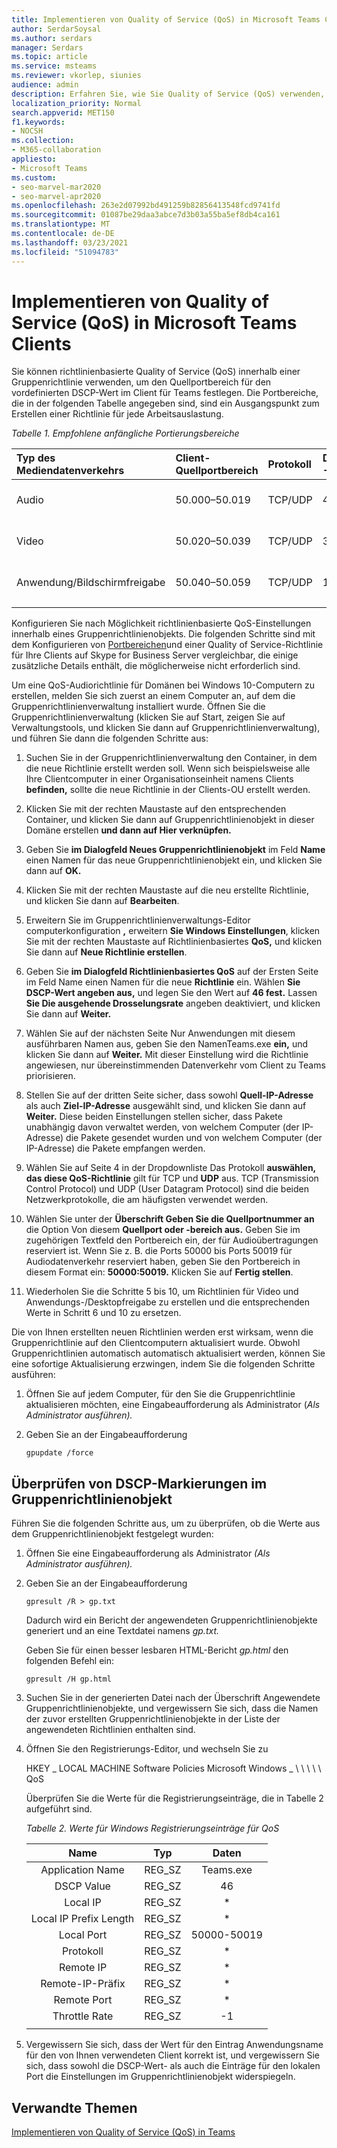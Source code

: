 ```yaml
---
title: Implementieren von Quality of Service (QoS) in Microsoft Teams Clients
author: SerdarSoysal
ms.author: serdars
manager: Serdars
ms.topic: article
ms.service: msteams
ms.reviewer: vkorlep, siunies
audience: admin
description: Erfahren Sie, wie Sie Quality of Service (QoS) verwenden, um den Netzwerkdatenverkehr für den Microsoft Teams-Desktopclient zu optimieren.
localization_priority: Normal
search.appverid: MET150
f1.keywords:
- NOCSH
ms.collection:
- M365-collaboration
appliesto:
- Microsoft Teams
ms.custom:
- seo-marvel-mar2020
- seo-marvel-apr2020
ms.openlocfilehash: 263e2d07992bd491259b82856413548fcd9741fd
ms.sourcegitcommit: 01087be29daa3abce7d3b03a55ba5ef8db4ca161
ms.translationtype: MT
ms.contentlocale: de-DE
ms.lasthandoff: 03/23/2021
ms.locfileid: "51094783"
---
```

# <a name="implement-quality-of-service-qos-in-microsoft-teams-clients"></a>Implementieren von Quality of Service (QoS) in Microsoft Teams Clients

Sie können richtlinienbasierte Quality of Service (QoS) innerhalb einer Gruppenrichtlinie verwenden, um den Quellportbereich für den vordefinierten DSCP-Wert im Client für Teams festlegen. Die Portbereiche, die in der folgenden Tabelle angegeben sind, sind ein Ausgangspunkt zum Erstellen einer Richtlinie für jede Arbeitsauslastung.

*Tabelle 1. Empfohlene anfängliche Portierungsbereiche*

|Typ des Mediendatenverkehrs| Client-Quellportbereich  |Protokoll|DSCP-Wert|DSCP-Klasse|
|:--- |:--- |:--- |:--- |:--- |
|Audio| 50.000–50.019|TCP/UDP|46|Expedited Forwarding (EF)|
|Video| 50.020–50.039|TCP/UDP|34|Assured Forwarding (AF41)|
|Anwendung/Bildschirmfreigabe| 50.040–50.059|TCP/UDP|18|Assured Forwarding (AF21)|
| | | | | |

Konfigurieren Sie nach Möglichkeit richtlinienbasierte QoS-Einstellungen innerhalb eines Gruppenrichtlinienobjekts. Die folgenden Schritte sind mit dem Konfigurieren von [Portbereichen](/SkypeForBusiness/manage/network-management/qos/configuring-port-ranges-for-your-skype-clients#configure-quality-of-service-policies-for-clients-running-on-windows-10)und einer Quality of Service-Richtlinie für Ihre Clients auf Skype for Business Server vergleichbar, die einige zusätzliche Details enthält, die möglicherweise nicht erforderlich sind.

Um eine QoS-Audiorichtlinie für Domänen bei Windows 10-Computern zu erstellen, melden Sie sich zuerst an einem Computer an, auf dem die Gruppenrichtlinienverwaltung installiert wurde. Öffnen Sie die Gruppenrichtlinienverwaltung (klicken Sie auf Start, zeigen Sie auf Verwaltungstools, und klicken Sie dann auf Gruppenrichtlinienverwaltung), und führen Sie dann die folgenden Schritte aus:

1. Suchen Sie in der Gruppenrichtlinienverwaltung den Container, in dem die neue Richtlinie erstellt werden soll. Wenn sich beispielsweise alle Ihre Clientcomputer in einer Organisationseinheit namens Clients **befinden,** sollte die neue Richtlinie in der Clients-OU erstellt werden.

1. Klicken Sie mit der rechten Maustaste auf den entsprechenden Container, und klicken Sie dann auf Gruppenrichtlinienobjekt in dieser Domäne erstellen **und dann auf Hier verknüpfen.**

1. Geben Sie **im Dialogfeld Neues Gruppenrichtlinienobjekt** im Feld **Name** einen Namen für das neue Gruppenrichtlinienobjekt ein, und klicken Sie dann auf **OK.**

1. Klicken Sie mit der rechten Maustaste auf die neu erstellte Richtlinie, und klicken Sie dann auf **Bearbeiten**.

1. Erweitern Sie im Gruppenrichtlinienverwaltungs-Editor computerkonfiguration **,** erweitern **Sie Windows Einstellungen**, klicken Sie mit der rechten Maustaste auf Richtlinienbasiertes **QoS,** und klicken Sie dann auf **Neue Richtlinie erstellen**.

1. Geben Sie **im Dialogfeld Richtlinienbasiertes QoS** auf der Ersten Seite im Feld Name einen Namen für die neue **Richtlinie** ein. Wählen **Sie DSCP-Wert angeben aus,** und legen Sie den Wert auf **46 fest.** Lassen **Sie Die ausgehende Drosselungsrate** angeben deaktiviert, und klicken Sie dann auf **Weiter.**

1. Wählen Sie auf  der nächsten Seite Nur Anwendungen mit diesem ausführbaren Namen aus, geben Sie den NamenTeams.exe **ein,** und klicken Sie dann auf **Weiter.** Mit dieser Einstellung wird die Richtlinie angewiesen, nur übereinstimmenden Datenverkehr vom Client zu Teams priorisieren.

1. Stellen Sie auf der dritten Seite sicher, dass sowohl **Quell-IP-Adresse** als auch **Ziel-IP-Adresse** ausgewählt sind, und klicken Sie dann auf **Weiter.** Diese beiden Einstellungen stellen sicher, dass Pakete unabhängig davon verwaltet werden, von welchem Computer (der IP-Adresse) die Pakete gesendet wurden und von welchem Computer (der IP-Adresse) die Pakete empfangen werden.

1. Wählen Sie auf Seite 4 in der Dropdownliste Das Protokoll **auswählen, das diese QoS-Richtlinie** gilt für TCP und **UDP** aus. TCP (Transmission Control Protocol) und UDP (User Datagram Protocol) sind die beiden Netzwerkprotokolle, die am häufigsten verwendet werden.

1. Wählen Sie unter der **Überschrift Geben Sie die Quellportnummer an** die Option Von diesem **Quellport oder -bereich aus.** Geben Sie im zugehörigen Textfeld den Portbereich ein, der für Audioübertragungen reserviert ist. Wenn Sie z. B. die Ports 50000 bis Ports 50019 für Audiodatenverkehr reserviert haben, geben Sie den Portbereich in diesem Format ein: **50000:50019.** Klicken Sie auf **Fertig stellen**.

1. Wiederholen Sie die Schritte 5 bis 10, um Richtlinien für Video und Anwendungs-/Desktopfreigabe zu erstellen und die entsprechenden Werte in Schritt 6 und 10 zu ersetzen.

Die von Ihnen erstellten neuen Richtlinien werden erst wirksam, wenn die Gruppenrichtlinie auf den Clientcomputern aktualisiert wurde. Obwohl Gruppenrichtlinien automatisch automatisch aktualisiert werden, können Sie eine sofortige Aktualisierung erzwingen, indem Sie die folgenden Schritte ausführen:

1. Öffnen Sie auf jedem Computer, für den Sie die Gruppenrichtlinie aktualisieren möchten, eine Eingabeaufforderung als Administrator (*Als Administrator ausführen).*

1. Geben Sie an der Eingabeaufforderung

   ```console
   gpupdate /force
   ```

## <a name="verify-dscp-markings-in-the-group-policy-object"></a>Überprüfen von DSCP-Markierungen im Gruppenrichtlinienobjekt

Führen Sie die folgenden Schritte aus, um zu überprüfen, ob die Werte aus dem Gruppenrichtlinienobjekt festgelegt wurden:

1. Öffnen Sie eine Eingabeaufforderung als Administrator *(Als Administrator ausführen).*

1. Geben Sie an der Eingabeaufforderung

   ```console
   gpresult /R > gp.txt
   ```

   Dadurch wird ein Bericht der angewendeten Gruppenrichtlinienobjekte generiert und an eine Textdatei namens *gp.txt.*

   Geben Sie für einen besser lesbaren HTML-Bericht *gp.html* den folgenden Befehl ein:

   ```console
   gpresult /H gp.html
   ```

1. Suchen Sie in der generierten Datei nach der Überschrift Angewendete Gruppenrichtlinienobjekte, und vergewissern Sie sich, dass die Namen der zuvor erstellten Gruppenrichtlinienobjekte in der Liste der angewendeten Richtlinien enthalten sind. 

1. Öffnen Sie den Registrierungs-Editor, und wechseln Sie zu

   HKEY \_ LOCAL MACHINE Software Policies Microsoft Windows \_ \\ \\ \\ \\ \\ QoS

   Überprüfen Sie die Werte für die Registrierungseinträge, die in Tabelle 2 aufgeführt sind.

   *Tabelle 2. Werte für Windows Registrierungseinträge für QoS*

   |          Name          |  Typ  |    Daten     |
   |         :---:          | :---:  |    :---:    |
   |    Application Name    | REG_SZ |  Teams.exe  |
   |       DSCP Value       | REG_SZ |     46      |
   |        Local IP        | REG_SZ |     \*      |
   | Local IP Prefix Length | REG_SZ |     \*      |
   |       Local Port       | REG_SZ | 50000-50019 |
   |        Protokoll        | REG_SZ |     \*      |
   |       Remote IP        | REG_SZ |     \*      |
   |    Remote-IP-Präfix    | REG_SZ |     \*      |
   |      Remote Port       | REG_SZ |     \*      |
   |     Throttle Rate      | REG_SZ |     -1      |
   | | | |

1. Vergewissern Sie sich, dass der Wert für den Eintrag Anwendungsname für den von Ihnen verwendeten Client korrekt ist, und vergewissern Sie sich, dass sowohl die DSCP-Wert- als auch die Einträge für den lokalen Port die Einstellungen im Gruppenrichtlinienobjekt widerspiegeln.


## <a name="related-topics"></a>Verwandte Themen

[Implementieren von Quality of Service (QoS) in Teams](QoS-in-Teams.md)